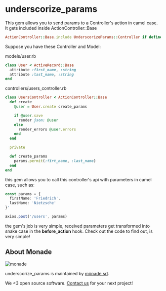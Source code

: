 # underscorize_params

This gem allows you to send params to a Controller's action in camel case.
It gets included inside ActionController::Base

```ruby
ActionController::Base.include UnderscorizeParams::Controller if defined?(ActionController::Base)
```

Suppose you have these Controller and Model:

models/user.rb
```ruby
class User < ActiveRecord::Base
  attribute :first_name, :string
  attribute :last_name, :string
end
```

controllers/users_controller.rb
```ruby
class UsersController < ActionController::Base
  def create
    @user = User.create create_params

    if @user.save
      render json: @user
    else
      render_errors @user.errors
    end
  end

  private

  def create_params
    params.permit(:firt_name, :last_name)
  end
end
```

this gem allows you to call this controller's api with parameters in camel case, such as:

```typescript
const params = {
  firstName: 'Friedrich',
  lastName: 'Nietzsche'
}'

axios.post('/users', params)
```

the gem's job is very simple, received parameters get transformed into snake case in the **before_action** hook.
Check out the code to find out, is very simple!

About Monade
----------------

![monade](https://monade.io/wp-content/uploads/2021/06/monadelogo.png)

underscorize_params is maintained by [mònade srl](https://monade.io/en/home-en/).

We <3 open source software. [Contact us](https://monade.io/en/contact-us/) for your next project!
